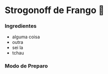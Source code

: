 # Strogonoff de Frango :chicken:

### Ingredientes

- alguma coisa
- outra
- sei la
- tchau



### Modo de Preparo

